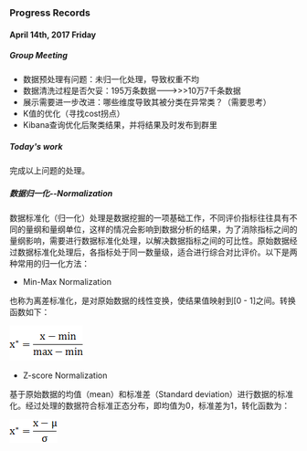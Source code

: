 ### Progress Records

#### April 14th, 2017 Friday

##### Group Meeting

* 数据预处理有问题：未归一化处理，导致权重不均
* 数据清洗过程是否欠妥：195万条数据--->>>10万7千条数据
* 展示需要进一步改进：哪些维度导致其被分类在异常类？（需要思考）
* K值的优化（寻找cost拐点）
* Kibana查询优化后聚类结果，并将结果及时发布到群里

##### Today's work

完成以上问题的处理。

##### 数据归一化--Normalization

数据标准化（归一化）处理是数据挖掘的一项基础工作，不同评价指标往往具有不同的量纲和量纲单位，这样的情况会影响到数据分析的结果，为了消除指标之间的量纲影响，需要进行数据标准化处理，以解决数据指标之间的可比性。原始数据经过数据标准化处理后，各指标处于同一数量级，适合进行综合对比评价。以下是两种常用的归一化方法：

* Min-Max Normalization

也称为离差标准化，是对原始数据的线性变换，使结果值映射到[0 - 1]之间。转换函数如下：

![min-max_normalization](../pics/min-max_normalization.gif)

* Z-score Normalization

基于原始数据的均值（mean）和标准差（Standard deviation）进行数据的标准化。经过处理的数据符合标准正态分布，即均值为0，标准差为1，转化函数为：

![z-score_normalization](../pics/z-score_normalization.gif)



